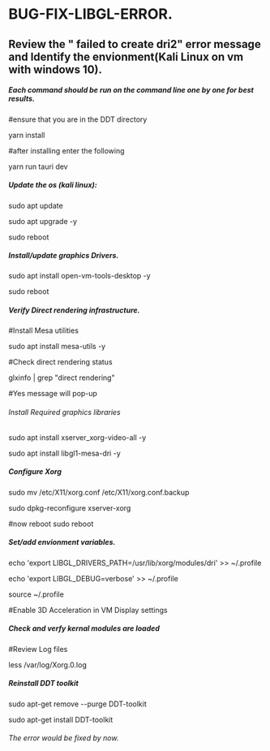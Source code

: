 # BUG-FIX-LIBGL-ERROR.

## Review the " failed to create dri2" error message and Identify the envionment(Kali Linux on vm with windows 10).

##### Each command should be run on the command line one by one for best results.

#ensure that you are in the DDT directory

yarn install

#after installing enter the following

yarn run tauri dev

##### Update the os (kali linux):

sudo apt update

sudo apt upgrade -y

sudo reboot

##### Install/update graphics Drivers.

sudo apt install open-vm-tools-desktop -y

sudo reboot

##### Verify Direct rendering infrastructure.

#Install Mesa utilities

sudo apt install mesa-utils -y

#Check direct rendering status

glxinfo | grep "direct rendering"

#Yes message will pop-up

###### Install Required graphics libraries

sudo apt install xserver_xorg-video-all -y

sudo apt install libgl1-mesa-dri -y

##### Configure Xorg

sudo mv /etc/X11/xorg.conf /etc/X11/xorg.conf.backup

sudo dpkg-reconfigure xserver-xorg

#now reboot
sudo reboot

##### Set/add envionment variables.

echo 'export LIBGL_DRIVERS_PATH=/usr/lib/xorg/modules/dri' >> ~/.profile

echo 'export LIBGL_DEBUG=verbose' >> ~/.profile

source ~/.profile

#Enable 3D Acceleration in VM Display settings

##### Check and verfy kernal modules are loaded

#Review Log files

less /var/log/Xorg.0.log

##### Reinstall DDT toolkit

sudo apt-get remove --purge DDT-toolkit

sudo apt-get install DDT-toolkit

###### The error would be fixed by now.
